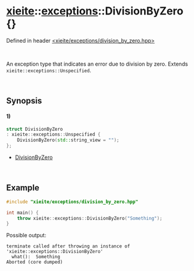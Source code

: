 # [xieite](../../xieite.md)\:\:[exceptions](../../exceptions.md)\:\:DivisionByZero \{\}
Defined in header [<xieite/exceptions/division_by_zero.hpp>](../../../include/xieite/exceptions/division_by_zero.hpp)

&nbsp;

An exception type that indicates an error due to division by zero. Extends `xieite::exceptions::Unspecified`.

&nbsp;

## Synopsis
#### 1)
```cpp
struct DivisionByZero
: xieite::exceptions::Unspecified {
    DivisionByZero(std::string_view = "");
};
```
- [DivisionByZero](./structures/division_by_zero/1/operators/constructor.md)

&nbsp;

## Example
```cpp
#include "xieite/exceptions/division_by_zero.hpp"

int main() {
    throw xieite::exceptions::DivisionByZero("Something");
}
```
Possible output:
```
terminate called after throwing an instance of 'xieite::exceptions::DivisionByZero'
  what():  Something
Aborted (core dumped)
```
